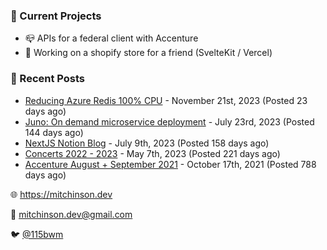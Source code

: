 ### 📌 Current Projects
- 📪 APIs for a federal client with Accenture
- 🛒 Working on a shopify store for a friend (SvelteKit / Vercel)

### 📝 Recent Posts

- [Reducing Azure Redis 100% CPU](https://blog.mitchinson.dev/redis-cpu) - November 21st, 2023 (Posted 23 days ago)
- [Juno: On demand microservice deployment](https://blog.mitchinson.dev/juno) - July 23rd, 2023 (Posted 144 days ago)
- [NextJS Notion Blog](https://blog.mitchinson.dev/blog-2023) - July 9th, 2023 (Posted 158 days ago)
- [Concerts 2022 - 2023](https://blog.mitchinson.dev/concerts-2023) - May 7th, 2023 (Posted 221 days ago)
- [Accenture August + September 2021](https://blog.mitchinson.dev/pillar/aug-sep-21) - October 17th, 2021 (Posted 788 days ago)

🌐 https://mitchinson.dev

💌 mitchinson.dev@gmail.com

🐦 [@115bwm](https://twitter.com/115bwm)